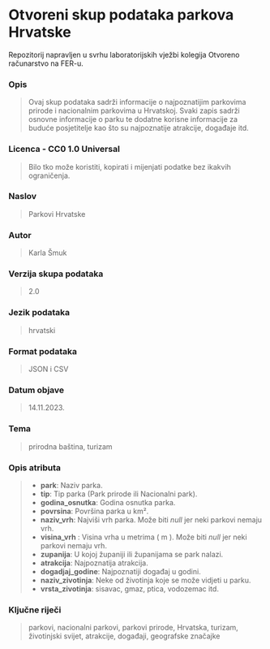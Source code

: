 # Otvoreni skup podataka parkova Hrvatske

Repozitorij napravljen u svrhu laboratorijskih vježbi kolegija Otvoreno računarstvo na FER-u.

### Opis

> Ovaj skup podataka sadrži informacije o najpoznatijim parkovima prirode i nacionalnim parkovima u Hrvatskoj. Svaki zapis sadrži osnovne informacije o parku te dodatne korisne informacije za buduće posjetitelje kao što su najpoznatije atrakcije, događaje itd.

### Licenca - CC0 1.0 Universal

> Bilo tko može koristiti, kopirati i mijenjati podatke bez ikakvih ograničenja.

### Naslov

> Parkovi Hrvatske

### Autor

> Karla Šmuk

### Verzija skupa podataka

> 2.0

### Jezik podataka

> hrvatski

### Format podataka

> JSON i CSV

### Datum objave

> 14.11.2023.

### Tema

> prirodna baština, turizam

### Opis atributa

> - **park**: Naziv parka.
> - **tip**: Tip parka (Park prirode ili Nacionalni park).
> - **godina_osnutka**: Godina osnutka parka.
> - **povrsina**: Površina parka u km².
> - **naziv_vrh**: Najviši vrh parka. Može biti *null* jer neki parkovi nemaju vrh.
> - **visina_vrh** : Visina vrha u metrima ( m ). Može biti *null* jer neki parkovi nemaju vrh.
> - **zupanija**: U kojoj županiji ili županijama se park nalazi.
> - **atrakcija**: Najpoznatija atrakcija.
> - **dogadjaj_godine**: Najpoznatiji događaj u godini.
> - **naziv_zivotinja**: Neke od životinja koje se može vidjeti u parku.
> - **vrsta_zivotinja**: sisavac, gmaz, ptica, vodozemac itd.


### Ključne riječi
> parkovi, nacionalni parkovi, parkovi prirode, Hrvatska, turizam, životinjski svijet, atrakcije, događaji, geografske značajke



